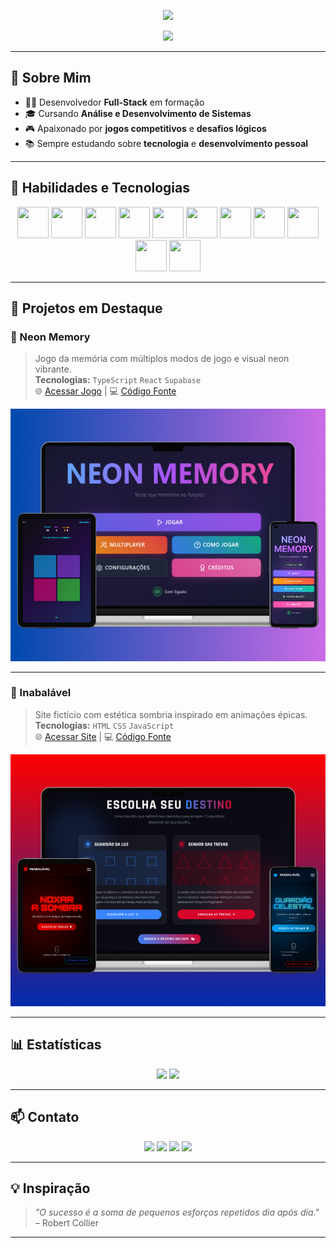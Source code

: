 <!-- Banner animado -->
<p align="center">
  <img src="https://github.com/7oSkaaa/7oSkaaa/blob/main/Images/about_me.gif?raw=true" width="100px">
</p>

<!-- Título animado -->
<div align="center">
  <img src="https://readme-typing-svg.herokuapp.com/?font=Righteous&size=35&center=true&vCenter=true&width=500&height=70&duration=4000&lines=Desenvolvedor+Full-Stack;Apaixonado+por+Tecnologia;Criando+Experiências+Incríveis" />
</div>

---

## 🌟 Sobre Mim  
- 👨‍💻 Desenvolvedor **Full-Stack** em formação  
- 🎓 Cursando **Análise e Desenvolvimento de Sistemas**  
- 🎮 Apaixonado por **jogos competitivos** e **desafios lógicos**  
- 📚 Sempre estudando sobre **tecnologia** e **desenvolvimento pessoal**  

---

## 🧠 Habilidades e Tecnologias  

<p align="center">
  <img src="https://cdn.jsdelivr.net/gh/devicons/devicon/icons/html5/html5-original.svg" width="50" height="50"/>
  <img src="https://cdn.jsdelivr.net/gh/devicons/devicon/icons/css3/css3-original.svg" width="50" height="50"/>
  <img src="https://cdn.jsdelivr.net/gh/devicons/devicon/icons/javascript/javascript-original.svg" width="50" height="50"/>
  <img src="https://cdn.jsdelivr.net/gh/devicons/devicon/icons/react/react-original.svg" width="50" height="50"/>
  <img src="https://cdn.jsdelivr.net/gh/devicons/devicon/icons/typescript/typescript-original.svg" width="50" height="50"/>
  <img src="https://cdn.jsdelivr.net/gh/devicons/devicon/icons/nodejs/nodejs-original.svg" width="50" height="50"/>
  <img src="https://cdn.jsdelivr.net/gh/devicons/devicon/icons/git/git-original.svg" width="50" height="50"/>
  <img src="https://cdn.jsdelivr.net/gh/devicons/devicon/icons/github/github-original.svg" width="50" height="50"/>
  <img src="https://cdn.jsdelivr.net/gh/devicons/devicon/icons/mysql/mysql-original.svg" width="50" height="50"/>
  <img src="https://cdn.jsdelivr.net/gh/devicons/devicon/icons/python/python-original.svg" width="50" height="50"/>
  <img src="https://raw.githubusercontent.com/simple-icons/simple-icons/develop/icons/supabase.svg" width="50" height="50"/>
</p>

---

## 🚀 Projetos em Destaque  

### 👾 Neon Memory  
> Jogo da memória com múltiplos modos de jogo e visual neon vibrante.  
**Tecnologias:** `TypeScript` `React` `Supabase`  
🌐 [Acessar Jogo](https://jogo-memoria-gold.vercel.app/) | 💻 [Código Fonte](https://github.com/PabloG-7/jogo-memoria)  

<a href="https://jogo-memoria-gold.vercel.app/">
  <img src="https://raw.githubusercontent.com/PabloG-7/PabloG-7/refs/heads/main/neon-linkedin.png" width="600px">
</a>

---

### 🔰 Inabalável  
> Site fictício com estética sombria inspirado em animações épicas.  
**Tecnologias:** `HTML` `CSS` `JavaScript`  
🌐 [Acessar Site](https://pablog-7.github.io/inabalavel-heroi-vilao/) | 💻 [Código Fonte](https://github.com/PabloG-7/inabalavel-heroi-vilao)  

<a href="https://pablog-7.github.io/inabalavel-heroi-vilao/">
  <img src="https://raw.githubusercontent.com/PabloG-7/PabloG-7/refs/heads/main/inabalavel-linkedin.png" width="600px">
</a>

---

## 📊 Estatísticas  

<p align="center">
  <img src="https://github-readme-stats.vercel.app/api?username=PabloG-7&show_icons=true&theme=midnight-purple&count_private=true" height="150"/>
  <img src="https://github-readme-stats.vercel.app/api/top-langs/?username=PabloG-7&layout=compact&theme=midnight-purple&langs_count=7" height="150"/>
</p>

---

## 📫 Contato  

<p align="center">
  <a href="mailto:pablooliver853@gmail.com"><img src="https://img.shields.io/badge/Gmail-D14836?style=for-the-badge&logo=gmail&logoColor=white"/></a>
  <a href="https://www.linkedin.com/in/pablogomess/"><img src="https://img.shields.io/badge/LinkedIn-0A66C2?style=for-the-badge&logo=linkedin&logoColor=white"/></a>
  <a href="https://portfolio-dev-pablo.vercel.app/"><img src="https://img.shields.io/badge/Portfólio-000000?style=for-the-badge&logo=github&logoColor=white"/></a>
  <a href="https://www.instagram.com/pablogomesss__/"><img src="https://img.shields.io/badge/Instagram-E4405F?style=for-the-badge&logo=instagram&logoColor=white"/></a>
</p>

---

## 💡 Inspiração  
> _"O sucesso é a soma de pequenos esforços repetidos dia após dia."_ – Robert Collier  

---
